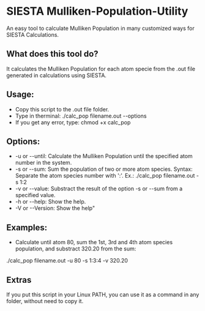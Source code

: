 # SIESTA Mulliken-Population-Utility
An easy tool to calculate Mulliken Population in many customized ways for SIESTA Calculations.

## What does this tool do?
It calculates the Mulliken Population for each atom specie from the .out file generated in calculations using SIESTA.

## Usage:
- Copy this script to the .out file folder.
- Type in therminal: ./calc_pop filename.out --options
- If you get any error, type: chmod +x calc_pop

## Options:
- -u or --until: Calculate the Mulliken Population until the specified atom number in the system.
- -s or --sum: Sum the population of two or more atom species. Syntax: Separate the atom species number with ':'. Ex.: ./calc_pop filename.out -s 1:2
- -v or --value: Substract the result of the option -s or --sum from a specified value.
- -h or --help: Show the help.
- -V or --Version: Show the help"

## Examples:
- Calculate until atom 80, sum the 1st, 3rd and 4th atom species population, and substract 320.20 from the sum:

./calc_pop filename.out -u 80 -s 1:3:4 -v 320.20

## Extras
If you put this script in your Linux PATH, you can use it as a command in any folder, without need to copy it.
